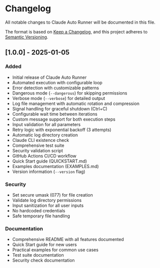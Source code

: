 # Changelog

All notable changes to Claude Auto Runner will be documented in this file.

The format is based on [Keep a Changelog](https://keepachangelog.com/en/1.0.0/),
and this project adheres to [Semantic Versioning](https://semver.org/spec/v2.0.0.html).

## [1.0.0] - 2025-01-05

### Added
- Initial release of Claude Auto Runner
- Automated execution with configurable loop
- Error detection with customizable patterns
- Dangerous mode (`--dangerous`) for skipping permissions
- Verbose mode (`--verbose`) for detailed output
- Log file management with automatic rotation and compression
- Signal handling for graceful shutdown (Ctrl+C)
- Configurable wait time between iterations
- Custom message support for both execution steps
- Input validation for all parameters
- Retry logic with exponential backoff (3 attempts)
- Automatic log directory creation
- Claude CLI existence check
- Comprehensive test suite
- Security validation script
- GitHub Actions CI/CD workflow
- Quick Start guide (QUICKSTART.md)
- Examples documentation (EXAMPLES.md)
- Version information (`--version` flag)

### Security
- Set secure umask (077) for file creation
- Validate log directory permissions
- Input sanitization for all user inputs
- No hardcoded credentials
- Safe temporary file handling

### Documentation
- Comprehensive README with all features documented
- Quick Start guide for new users
- Practical examples for common use cases
- Test suite documentation
- Security check documentation
